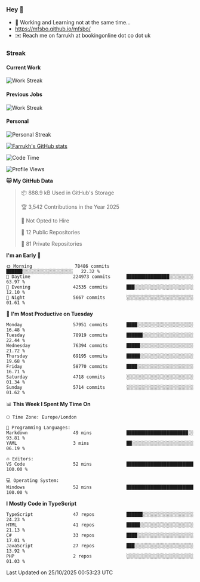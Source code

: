 ### Hey 👋

- 🏃 Working and Learning not at the same time...
- https://mfsbo.github.io/mfsbo/
- ✉️ Reach me on farrukh at bookingonline dot co dot uk

### Streak
#### Current Work
![Work Streak](https://streak-stats.demolab.com/?user=mfsbo)
#### Previous Jobs
![Work Streak](https://streak-stats.demolab.com/?user=farrukhcw)
#### Personal
![Personal Streak](https://streak-stats.demolab.com/?user=farrukhsubhani)

[![Farrukh's GitHub stats](https://github-readme-stats.vercel.app/api?username=mfsbo&hide=stars&count_private=true)](https://github.com/mfsbo/)

<!--START_SECTION:waka-->
![Code Time](http://img.shields.io/badge/Code%20Time-1%2C084%20hrs%2030%20mins-blue)

![Profile Views](http://img.shields.io/badge/Profile%20Views-9-blue)

**🐱 My GitHub Data** 

> 📦 888.9 kB Used in GitHub's Storage 
 > 
> 🏆 3,542 Contributions in the Year 2025
 > 
> 🚫 Not Opted to Hire
 > 
> 📜 12 Public Repositories 
 > 
> 🔑 81 Private Repositories 
 > 
**I'm an Early 🐤** 

```text
🌞 Morning                78486 commits       ██████░░░░░░░░░░░░░░░░░░░   22.32 % 
🌆 Daytime                224973 commits      ████████████████░░░░░░░░░   63.97 % 
🌃 Evening                42535 commits       ███░░░░░░░░░░░░░░░░░░░░░░   12.10 % 
🌙 Night                  5667 commits        ░░░░░░░░░░░░░░░░░░░░░░░░░   01.61 % 
```
📅 **I'm Most Productive on Tuesday** 

```text
Monday                   57951 commits       ████░░░░░░░░░░░░░░░░░░░░░   16.48 % 
Tuesday                  78919 commits       ██████░░░░░░░░░░░░░░░░░░░   22.44 % 
Wednesday                76394 commits       █████░░░░░░░░░░░░░░░░░░░░   21.72 % 
Thursday                 69195 commits       █████░░░░░░░░░░░░░░░░░░░░   19.68 % 
Friday                   58770 commits       ████░░░░░░░░░░░░░░░░░░░░░   16.71 % 
Saturday                 4718 commits        ░░░░░░░░░░░░░░░░░░░░░░░░░   01.34 % 
Sunday                   5714 commits        ░░░░░░░░░░░░░░░░░░░░░░░░░   01.62 % 
```


📊 **This Week I Spent My Time On** 

```text
🕑︎ Time Zone: Europe/London

💬 Programming Languages: 
Markdown                 49 mins             ███████████████████████░░   93.81 % 
YAML                     3 mins              ██░░░░░░░░░░░░░░░░░░░░░░░   06.19 % 

🔥 Editors: 
VS Code                  52 mins             █████████████████████████   100.00 % 

💻 Operating System: 
Windows                  52 mins             █████████████████████████   100.00 % 
```

**I Mostly Code in TypeScript** 

```text
TypeScript               47 repos            ██████░░░░░░░░░░░░░░░░░░░   24.23 % 
HTML                     41 repos            █████░░░░░░░░░░░░░░░░░░░░   21.13 % 
C#                       33 repos            ████░░░░░░░░░░░░░░░░░░░░░   17.01 % 
JavaScript               27 repos            ███░░░░░░░░░░░░░░░░░░░░░░   13.92 % 
PHP                      2 repos             ░░░░░░░░░░░░░░░░░░░░░░░░░   01.03 % 
```




 Last Updated on 25/10/2025 00:53:23 UTC
<!--END_SECTION:waka-->
<!--
**mfsbo/mfsbo** is a ✨ _special_ ✨ repository because its `README.md` (this file) appears on your GitHub profile.

Here are some ideas to get you started:

- 🔭 I’m currently working on ...
- 🌱 I’m currently learning ...
- 👯 I’m looking to collaborate on ...
- 🤔 I’m looking for help with ...
- 💬 Ask me about ...
- 📫 How to reach me: ...
- 😄 Pronouns: ...
- ⚡ Fun fact: ...
-->
